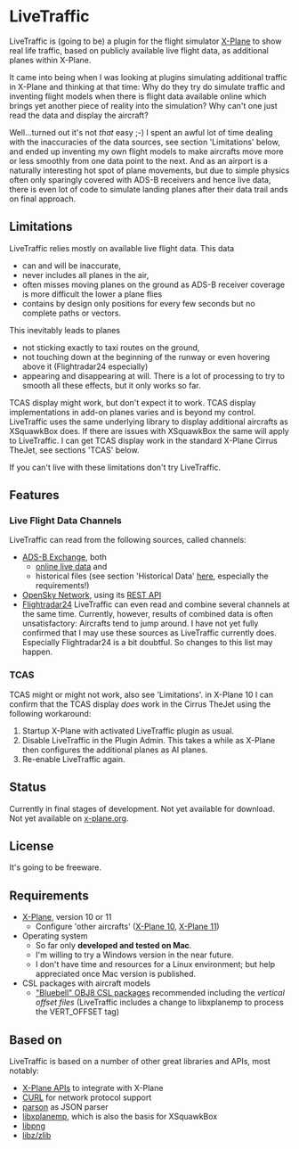 # LiveTraffic
LiveTraffic is (going to be) a plugin for the flight simulator [X-Plane](https://www.x-plane.com) to show real life traffic, based on publicly available live flight data, as additional planes within X-Plane.

It came into being when I was looking at plugins simulating additional traffic in X-Plane and thinking at that time: Why do they try do simulate traffic and inventing flight models when there is flight data available online which brings yet another piece of reality into the simulation? Why can't one just read the data and display the aircraft?

Well...turned out it's not *that* easy ;-)
I spent an awful lot of time dealing with the inaccuracies of the data sources, see section 'Limitations' below, and ended up inventing my own flight models to make aircrafts move more or less smoothly from one data point to the next. And as an airport is a naturally interesting hot spot of plane movements, but due to simple physics often only sparingly covered with ADS-B receivers and hence live data, there is even lot of code to simulate landing planes after their data trail ands on final approach.

## Limitations
LiveTraffic relies mostly on available live flight data. This data
- can and will be inaccurate,
- never includes all planes in the air,
- often misses moving planes on the ground as ADS-B receiver coverage is more difficult the lower a plane flies
- contains by design only positions for every few seconds but no complete paths or vectors.

This inevitably leads to planes
- not sticking exactly to taxi routes on the ground,
- not touching down at the beginning of the runway or even hovering above it (Flightradar24 especially)
- appearing and disappearing at will.
There is a lot of processing to try to smooth all these effects, but it only works so far.

TCAS display might work, but don't expect it to work. TCAS display implementations in add-on planes varies and is beyond my control. LiveTraffic uses the same underlying library to display additional aircrafts as XSquawkBox does. If there are issues with XSquawkBox the same will apply to LiveTraffic.
I can get TCAS display work in the standard X-Plane Cirrus TheJet, see sections 'TCAS' below.

If you can't live with these limitations don't try LiveTraffic.

## Features

### Live Flight Data Channels
LiveTraffic can read from the following sources, called channels:
- [ADS-B Exchange](https://www.adsbexchange.com), both
    - [online live data](https://www.adsbexchange.com/data) and
    - historical files (see section 'Historical Data' [here](https://www.adsbexchange.com/data/), especially the requirements!)
- [OpenSky Network](https://opensky-network.org), using its [REST API](https://opensky-network.org/apidoc/index.html)
- [Flightradar24](https://www.flightradar24.com)
LiveTraffic can even read and combine several channels at the same time. Currently, however, results of combined data is often unsatisfactory: Aircrafts tend to jump around.
I have not yet fully confirmed that I may use these sources as LiveTraffic currently does. Especially Flightradar24 is a bit doubtful. So changes to this list may happen.

### TCAS
TCAS might or might not work, also see 'Limitations'.
in X-Plane 10 I can confirm that the TCAS display *does* work in the Cirrus TheJet using the following workaround:
1. Startup X-Plane with activated LiveTraffic plugin as usual.
1. Disable LiveTraffic in the Plugin Admin. This takes a while as X-Plane then configures the additional planes as AI planes.
1. Re-enable LiveTraffic again.

## Status
Currently in final stages of development.
Not yet available for download.
Not yet available on [x-plane.org](https://forums.x-plane.org/index.php?/files/).

## License
It's going to be freeware.

## Requirements
- [X-Plane](https://www.x-plane.com), version 10 or 11
    - Configure 'other aircrafts' ([X-Plane 10](https://www.x-plane.com/manuals/desktop/10/#changingthenumberofotheraircraft), [X-Plane 11](https://x-plane.com/manuals/desktop/#changingthenumberofotheraircraft))
- Operating system
    - So far only **developed and tested on Mac**.
    - I'm willing to try a Windows version in the near future.
    - I don't have time and resources for a Linux environment; but help appreciated once Mac version is published.
- CSL packages with aircraft models
    - ["Bluebell" OBJ8 CSL packages](https://forums.x-plane.org/index.php?/files/file/37041-bluebell-obj8-csl-packages/) recommended including the *vertical offset files* (LiveTraffic includes a change to libxplanemp to process the VERT_OFFSET tag)

## Based on
LiveTraffic is based on a number of other great libraries and APIs, most notably:
- [X-Plane APIs](https://developer.x-plane.com/sdk/plugin-sdk-documents/) to integrate with X-Plane
- [CURL](https://curl.haxx.se/libcurl/) for network protocol support
- [parson](https://github.com/kgabis/parson) as JSON parser
- [libxplanemp](https://github.com/kuroneko/libxplanemp), which is also the basis for XSquawkBox
- [libpng](http://www.libpng.org/pub/png/libpng.html)
- [libz/zlib](https://zlib.net)
